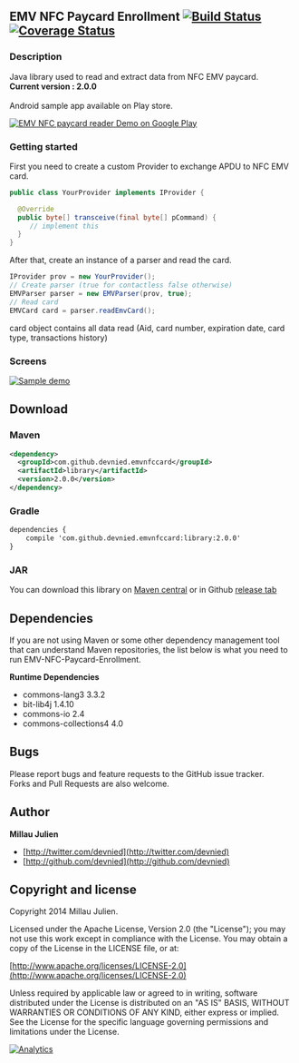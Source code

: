 ## EMV NFC Paycard Enrollment [![Build Status](https://travis-ci.org/devnied/EMV-NFC-Paycard-Enrollment.png)](https://travis-ci.org/devnied/EMV-NFC-Paycard-Enrollment) [![Coverage Status](https://coveralls.io/repos/devnied/EMV-NFC-Paycard-Enrollment/badge.png?branch=master)](https://coveralls.io/r/devnied/EMV-NFC-Paycard-Enrollment?branch=master)
### Description
Java library used to read and extract data from NFC EMV paycard.<br/>
<b>Current version : 2.0.0</b><br/>
<br/>
Android sample app available on Play store.

<a href="https://play.google.com/store/apps/details?id=com.github.devnied.emvnfccard">
  <img alt="EMV NFC paycard reader Demo on Google Play"
         src="http://developer.android.com/images/brand/en_generic_rgb_wo_60.png" />
</a>

### Getting started

First you need to create a custom Provider to exchange APDU to NFC EMV card.
```java
public class YourProvider implements IProvider {

  @Override
  public byte[] transceive(final byte[] pCommand) {
	 // implement this
  }
}
```
After that, create an instance of a parser and read the card.
```java
IProvider prov = new YourProvider();
// Create parser (true for contactless false otherwise)
EMVParser parser = new EMVParser(prov, true);
// Read card
EMVCard card = parser.readEmvCard();
```
card object contains all data read (Aid, card number, expiration date, card type, transactions history)

### Screens

[![Sample demo](https://raw.githubusercontent.com/devnied/EMV-NFC-Paycard-Enrollment/master/images/demo.gif)](https://raw.githubusercontent.com/devnied/EMV-NFC-Paycard-Enrollment/master/images/demo.gif)

## Download

### Maven
```xml
<dependency>
  <groupId>com.github.devnied.emvnfccard</groupId>
  <artifactId>library</artifactId>
  <version>2.0.0</version>
</dependency>
```

### Gradle
```xml
dependencies {
	compile 'com.github.devnied.emvnfccard:library:2.0.0'
}
```

### JAR
You can download this library on [Maven central](http://search.maven.org/#search%7Cga%7C1%7Cemvnfccard) or in Github [release tab](https://github.com/devnied/EMV-NFC-Paycard-Enrollment/releases)

## Dependencies

If you are not using Maven or some other dependency management tool that can understand Maven repositories, the list below is what you need to run EMV-NFC-Paycard-Enrollment.

**Runtime Dependencies**
* commons-lang3 3.3.2
* bit-lib4j 1.4.10
* commons-io 2.4
* commons-collections4 4.0

## Bugs

Please report bugs and feature requests to the GitHub issue tracker.<br/>
Forks and Pull Requests are also welcome.

## Author

**Millau Julien**

+ [http://twitter.com/devnied](http://twitter.com/devnied)
+ [http://github.com/devnied](http://github.com/devnied)


## Copyright and license

Copyright 2014 Millau Julien.

Licensed under the Apache License, Version 2.0 (the "License");
you may not use this work except in compliance with the License.
You may obtain a copy of the License in the LICENSE file, or at:

  [http://www.apache.org/licenses/LICENSE-2.0](http://www.apache.org/licenses/LICENSE-2.0)

Unless required by applicable law or agreed to in writing, software
distributed under the License is distributed on an "AS IS" BASIS,
WITHOUT WARRANTIES OR CONDITIONS OF ANY KIND, either express or implied.
See the License for the specific language governing permissions and
limitations under the License.

[![Analytics](https://ga-beacon.appspot.com/UA-19411627-6/MV-NFC-Paycard-Enrollment)](https://github.com/igrigorik/ga-beacon)
